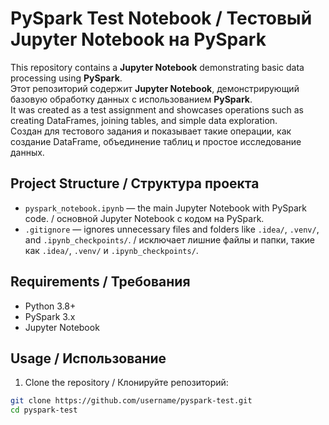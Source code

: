 # PySpark Test Notebook / Тестовый Jupyter Notebook на PySpark

This repository contains a **Jupyter Notebook** demonstrating basic data processing using **PySpark**.  
Этот репозиторий содержит **Jupyter Notebook**, демонстрирующий базовую обработку данных с использованием **PySpark**.  
It was created as a test assignment and showcases operations such as creating DataFrames, joining tables, and simple data exploration.  
Создан для тестового задания и показывает такие операции, как создание DataFrame, объединение таблиц и простое исследование данных.

## Project Structure / Структура проекта

- `pyspark_notebook.ipynb` — the main Jupyter Notebook with PySpark code. / основной Jupyter Notebook с кодом на PySpark.
- `.gitignore` — ignores unnecessary files and folders like `.idea/`, `.venv/`, and `.ipynb_checkpoints/`. / исключает лишние файлы и папки, такие как `.idea/`, `.venv/` и `.ipynb_checkpoints/`.

## Requirements / Требования

- Python 3.8+
- PySpark 3.x
- Jupyter Notebook

## Usage / Использование

1. Clone the repository / Клонируйте репозиторий:

```bash
git clone https://github.com/username/pyspark-test.git
cd pyspark-test
